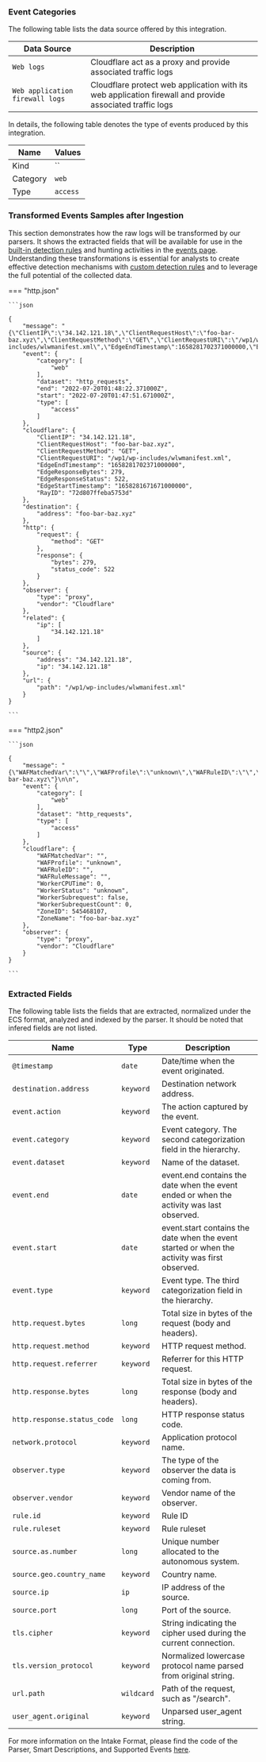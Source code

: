 
### Event Categories


The following table lists the data source offered by this integration.

| Data Source | Description                          |
| ----------- | ------------------------------------ |
| `Web logs` | Cloudflare act as a proxy and provide associated traffic logs |
| `Web application firewall logs` | Cloudflare protect web application with its web application firewall and provide associated traffic logs |





In details, the following table denotes the type of events produced by this integration.

| Name | Values |
| ---- | ------ |
| Kind | `` |
| Category | `web` |
| Type | `access` |




### Transformed Events Samples after Ingestion

This section demonstrates how the raw logs will be transformed by our parsers. It shows the extracted fields that will be available for use in the [built-in detection rules](/xdr/features/detect/rules_catalog.md) and hunting activities in the [events page](/xdr/features/investigate/events.md). Understanding these transformations is essential for analysts to create effective detection mechanisms with [custom detection rules](/xdr/features/detect/sigma.md) and to leverage the full potential of the collected data.

=== "http.json"

    ```json
	
    {
        "message": "{\"ClientIP\":\"34.142.121.18\",\"ClientRequestHost\":\"foo-bar-baz.xyz\",\"ClientRequestMethod\":\"GET\",\"ClientRequestURI\":\"/wp1/wp-includes/wlwmanifest.xml\",\"EdgeEndTimestamp\":1658281702371000000,\"EdgeResponseBytes\":279,\"EdgeResponseStatus\":522,\"EdgeStartTimestamp\":1658281671671000000,\"RayID\":\"72d807ffeba5753d\"}",
        "event": {
            "category": [
                "web"
            ],
            "dataset": "http_requests",
            "end": "2022-07-20T01:48:22.371000Z",
            "start": "2022-07-20T01:47:51.671000Z",
            "type": [
                "access"
            ]
        },
        "cloudflare": {
            "ClientIP": "34.142.121.18",
            "ClientRequestHost": "foo-bar-baz.xyz",
            "ClientRequestMethod": "GET",
            "ClientRequestURI": "/wp1/wp-includes/wlwmanifest.xml",
            "EdgeEndTimestamp": "1658281702371000000",
            "EdgeResponseBytes": 279,
            "EdgeResponseStatus": 522,
            "EdgeStartTimestamp": "1658281671671000000",
            "RayID": "72d807ffeba5753d"
        },
        "destination": {
            "address": "foo-bar-baz.xyz"
        },
        "http": {
            "request": {
                "method": "GET"
            },
            "response": {
                "bytes": 279,
                "status_code": 522
            }
        },
        "observer": {
            "type": "proxy",
            "vendor": "Cloudflare"
        },
        "related": {
            "ip": [
                "34.142.121.18"
            ]
        },
        "source": {
            "address": "34.142.121.18",
            "ip": "34.142.121.18"
        },
        "url": {
            "path": "/wp1/wp-includes/wlwmanifest.xml"
        }
    }
    	
	```


=== "http2.json"

    ```json
	
    {
        "message": "{\"WAFMatchedVar\":\"\",\"WAFProfile\":\"unknown\",\"WAFRuleID\":\"\",\"WAFRuleMessage\":\"\",\"WorkerCPUTime\":0,\"WorkerStatus\":\"unknown\",\"WorkerSubrequest\":false,\"WorkerSubrequestCount\":0,\"ZoneID\":545468107,\"ZoneName\":\"foo-bar-baz.xyz\"}\n\n",
        "event": {
            "category": [
                "web"
            ],
            "dataset": "http_requests",
            "type": [
                "access"
            ]
        },
        "cloudflare": {
            "WAFMatchedVar": "",
            "WAFProfile": "unknown",
            "WAFRuleID": "",
            "WAFRuleMessage": "",
            "WorkerCPUTime": 0,
            "WorkerStatus": "unknown",
            "WorkerSubrequest": false,
            "WorkerSubrequestCount": 0,
            "ZoneID": 545468107,
            "ZoneName": "foo-bar-baz.xyz"
        },
        "observer": {
            "type": "proxy",
            "vendor": "Cloudflare"
        }
    }
    	
	```





### Extracted Fields

The following table lists the fields that are extracted, normalized under the ECS format, analyzed and indexed by the parser. It should be noted that infered fields are not listed.

| Name | Type | Description                |
| ---- | ---- | ---------------------------|
|`@timestamp` | `date` | Date/time when the event originated. |
|`destination.address` | `keyword` | Destination network address. |
|`event.action` | `keyword` | The action captured by the event. |
|`event.category` | `keyword` | Event category. The second categorization field in the hierarchy. |
|`event.dataset` | `keyword` | Name of the dataset. |
|`event.end` | `date` | event.end contains the date when the event ended or when the activity was last observed. |
|`event.start` | `date` | event.start contains the date when the event started or when the activity was first observed. |
|`event.type` | `keyword` | Event type. The third categorization field in the hierarchy. |
|`http.request.bytes` | `long` | Total size in bytes of the request (body and headers). |
|`http.request.method` | `keyword` | HTTP request method. |
|`http.request.referrer` | `keyword` | Referrer for this HTTP request. |
|`http.response.bytes` | `long` | Total size in bytes of the response (body and headers). |
|`http.response.status_code` | `long` | HTTP response status code. |
|`network.protocol` | `keyword` | Application protocol name. |
|`observer.type` | `keyword` | The type of the observer the data is coming from. |
|`observer.vendor` | `keyword` | Vendor name of the observer. |
|`rule.id` | `keyword` | Rule ID |
|`rule.ruleset` | `keyword` | Rule ruleset |
|`source.as.number` | `long` | Unique number allocated to the autonomous system. |
|`source.geo.country_name` | `keyword` | Country name. |
|`source.ip` | `ip` | IP address of the source. |
|`source.port` | `long` | Port of the source. |
|`tls.cipher` | `keyword` | String indicating the cipher used during the current connection. |
|`tls.version_protocol` | `keyword` | Normalized lowercase protocol name parsed from original string. |
|`url.path` | `wildcard` | Path of the request, such as "/search". |
|`user_agent.original` | `keyword` | Unparsed user_agent string. |



For more information on the Intake Format, please find the code of the Parser, Smart Descriptions, and Supported Events [here](https://github.com/SEKOIA-IO/intake-formats/tree/main/Cloudflare/http_requests).